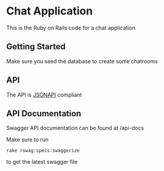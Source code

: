 # Chat Application

This is the Ruby on Rails code for a chat application

## Getting Started

Make sure you seed the database to create some chatrooms

## API

The API is [JSONAPI](http://jsonapi.org/) compliant

## API Documentation

Swagger API documentation can be found at /api-docs

Make sure to run

```rake rswag:specs:swaggerize```

to get the latest swagger file